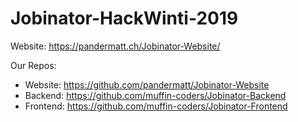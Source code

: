 # Jobinator-HackWinti-2019

Website: <https://pandermatt.ch/Jobinator-Website/>

Our Repos: 
- Website: <https://github.com/pandermatt/Jobinator-Website>
- Backend: <https://github.com/muffin-coders/Jobinator-Backend>
- Frontend: <https://github.com/muffin-coders/Jobinator-Frontend>
